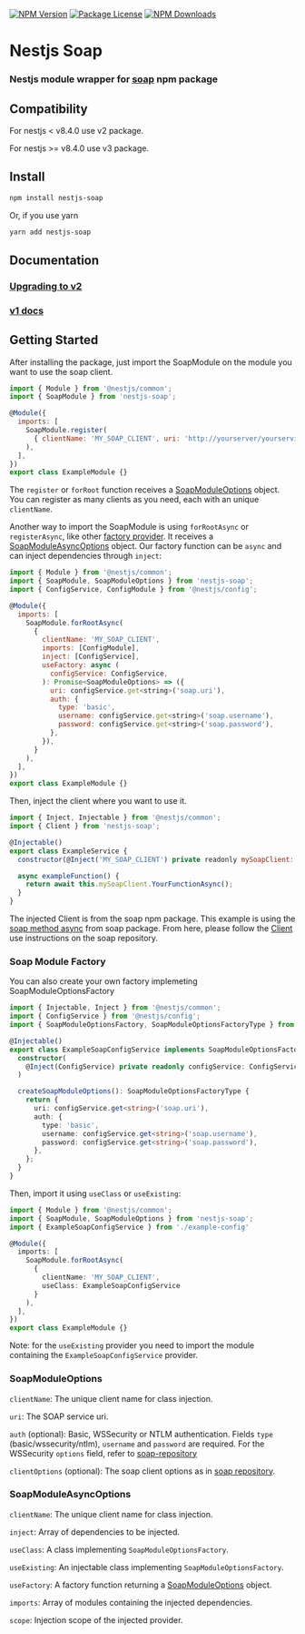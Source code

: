 <a href="https://www.npmjs.com/nestjs-soap" target="_blank"><img src="https://img.shields.io/npm/v/nestjs-soap.svg?v2" alt="NPM Version" /></a>
<a href="https://www.npmjs.com/nestjs-soap" target="_blank"><img src="https://img.shields.io/npm/l/nestjs-soap.svg" alt="Package License" /></a>
<a href="https://www.npmjs.com/nestjs-soap" target="_blank"><img src="https://img.shields.io/npm/dm/nestjs-soap.svg" alt="NPM Downloads" /></a>

# Nestjs Soap

### Nestjs module wrapper for [soap](https://www.npmjs.com/package/soap) npm package

## Compatibility

For nestjs < v8.4.0 use v2 package.

For nestjs >= v8.4.0 use v3 package.

## Install

```bash
npm install nestjs-soap
```
Or, if you use yarn
```bash
yarn add nestjs-soap
```

## Documentation

### [Upgrading to v2](./docs/upgrading-to-v2.md)
### [v1 docs](./docs/v1.md)

## Getting Started

After installing the package, just import the SoapModule on the module you want to use the soap client.  

```javascript
import { Module } from '@nestjs/common';
import { SoapModule } from 'nestjs-soap';

@Module({
  imports: [
    SoapModule.register(
      { clientName: 'MY_SOAP_CLIENT', uri: 'http://yourserver/yourservice.wso?wsdl' },
    ),
  ],
})
export class ExampleModule {}
```
The `register` or `forRoot` function receives a [SoapModuleOptions](#SoapModuleOptions) object. You can register as many clients as you need, each with an unique `clientName`.

Another way to import the SoapModule is using `forRootAsync` or `registerAsync`, like other [factory provider](https://docs.nestjs.com/fundamentals/custom-providers#factory-providers-usefactory). It receives a [SoapModuleAsyncOptions](#SoapModuleOptions) object. Our factory function can be `async` and can inject dependencies through `inject`:

```javascript
import { Module } from '@nestjs/common';
import { SoapModule, SoapModuleOptions } from 'nestjs-soap';
import { ConfigService, ConfigModule } from '@nestjs/config';

@Module({
  imports: [
    SoapModule.forRootAsync(
      { 
        clientName: 'MY_SOAP_CLIENT',
        imports: [ConfigModule],
        inject: [ConfigService],
        useFactory: async (
          configService: ConfigService,
        ): Promise<SoapModuleOptions> => ({
          uri: configService.get<string>('soap.uri'),
          auth: {
            type: 'basic',
            username: configService.get<string>('soap.username'),
            password: configService.get<string>('soap.password'),
          },
        }),        
      }
    ),
  ],
})
export class ExampleModule {}
```


Then, inject the client where you want to use it.
```javascript
import { Inject, Injectable } from '@nestjs/common';
import { Client } from 'nestjs-soap';

@Injectable()
export class ExampleService {
  constructor(@Inject('MY_SOAP_CLIENT') private readonly mySoapClient: Client) {}

  async exampleFunction() {
    return await this.mySoapClient.YourFunctionAsync();
  }
}

```

The injected Client is from the soap npm package. This example is using the [soap method async](https://www.npmjs.com/package/soap#clientmethodasyncargs-options---call-method-on-the-soap-service) from soap package. From here, please follow the [Client](https://www.npmjs.com/package/soap#client) use instructions on the soap repository.

### Soap Module Factory

You can also create your own factory implemeting SoapModuleOptionsFactory

```typescript
import { Injectable, Inject } from '@nestjs/common';
import { ConfigService } from '@nestjs/config';
import { SoapModuleOptionsFactory, SoapModuleOptionsFactoryType } from 'nestjs-soap';

@Injectable()
export class ExampleSoapConfigService implements SoapModuleOptionsFactory {
  constructor(
    @Inject(ConfigService) private readonly configService: ConfigService
  )

  createSoapModuleOptions(): SoapModuleOptionsFactoryType {
    return {
      uri: configService.get<string>('soap.uri'),
      auth: {
        type: 'basic',
        username: configService.get<string>('soap.username'),
        password: configService.get<string>('soap.password'),
      },
    };
  }
}
```
Then, import it using `useClass` or `useExisting`:
```typescript
import { Module } from '@nestjs/common';
import { SoapModule, SoapModuleOptions } from 'nestjs-soap';
import { ExampleSoapConfigService } from './example-config'

@Module({
  imports: [
    SoapModule.forRootAsync(
      { 
        clientName: 'MY_SOAP_CLIENT',
        useClass: ExampleSoapConfigService        
      }
    ),
  ],
})
export class ExampleModule {}
```
Note: for the `useExisting` provider you need to import the module containing the `ExampleSoapConfigService` provider.
### SoapModuleOptions
`clientName`: The unique client name for class injection.

`uri`: The SOAP service uri.

`auth` (optional): Basic, WSSecurity or NTLM authentication. Fields `type` (basic/wssecurity/ntlm), `username` and `password` are required. For the WSSecurity `options` field, refer to [soap-repository](https://www.npmjs.com/package/soap#wssecurity)
 
`clientOptions` (optional): The soap client options as in [soap repository](https://www.npmjs.com/package/soap#options).

### SoapModuleAsyncOptions
`clientName`: The unique client name for class injection.

`inject`: Array of dependencies to be injected.

`useClass`: A class implementing `SoapModuleOptionsFactory`.

`useExisting`: An injectable class implementing `SoapModuleOptionsFactory`.

`useFactory`: A factory function returning a [SoapModuleOptions](#SoapModuleOptions) object.

`imports`: Array of modules containing the injected dependencies.

`scope`: Injection scope of the injected provider.

